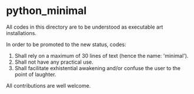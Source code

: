 # python_minimal

All codes in this directory are to be understood as executable art installations.

In order to be promoted to the new status, codes:

1) Shall rely on a maximum of 30 lines of text (hence the name: 'minimal').
2) Shall not have any practical use.
3) Shall facilitate exhistential awakening and/or confuse the user to the point of laughter.

All contributions are well welcome.
